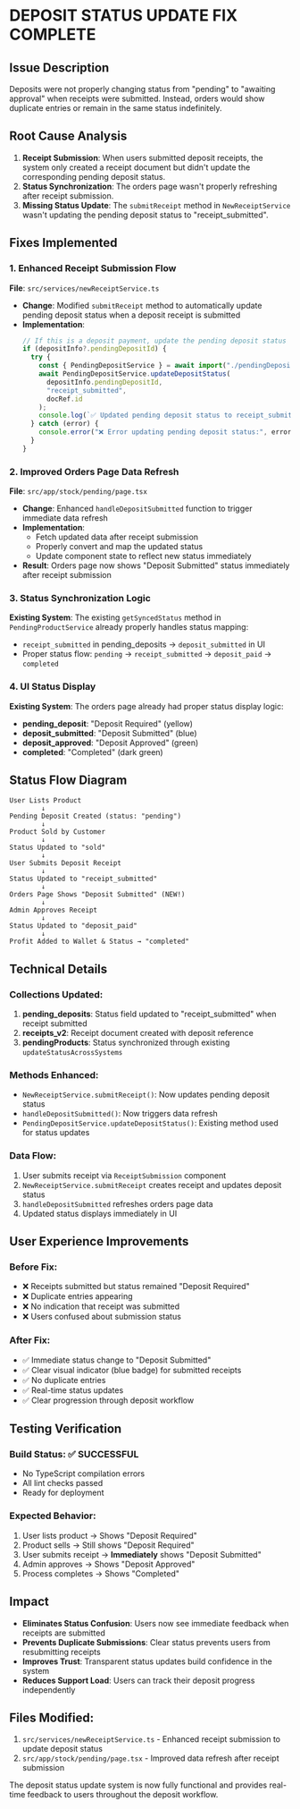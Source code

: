 # DEPOSIT STATUS UPDATE FIX COMPLETE

## Issue Description

Deposits were not properly changing status from "pending" to "awaiting approval" when receipts were submitted. Instead, orders would show duplicate entries or remain in the same status indefinitely.

## Root Cause Analysis

1. **Receipt Submission**: When users submitted deposit receipts, the system only created a receipt document but didn't update the corresponding pending deposit status.
2. **Status Synchronization**: The orders page wasn't properly refreshing after receipt submission.
3. **Missing Status Update**: The `submitReceipt` method in `NewReceiptService` wasn't updating the pending deposit status to "receipt_submitted".

## Fixes Implemented

### 1. Enhanced Receipt Submission Flow

**File**: `src/services/newReceiptService.ts`

- **Change**: Modified `submitReceipt` method to automatically update pending deposit status when a deposit receipt is submitted
- **Implementation**:
  ```typescript
  // If this is a deposit payment, update the pending deposit status
  if (depositInfo?.pendingDepositId) {
    try {
      const { PendingDepositService } = await import("./pendingDepositService");
      await PendingDepositService.updateDepositStatus(
        depositInfo.pendingDepositId,
        "receipt_submitted",
        docRef.id
      );
      console.log(`✅ Updated pending deposit status to receipt_submitted`);
    } catch (error) {
      console.error("❌ Error updating pending deposit status:", error);
    }
  }
  ```

### 2. Improved Orders Page Data Refresh

**File**: `src/app/stock/pending/page.tsx`

- **Change**: Enhanced `handleDepositSubmitted` function to trigger immediate data refresh
- **Implementation**:
  - Fetch updated data after receipt submission
  - Properly convert and map the updated status
  - Update component state to reflect new status immediately
- **Result**: Orders page now shows "Deposit Submitted" status immediately after receipt submission

### 3. Status Synchronization Logic

**Existing System**: The existing `getSyncedStatus` method in `PendingProductService` already properly handles status mapping:

- `receipt_submitted` in pending_deposits → `deposit_submitted` in UI
- Proper status flow: `pending` → `receipt_submitted` → `deposit_paid` → `completed`

### 4. UI Status Display

**Existing System**: The orders page already had proper status display logic:

- **pending_deposit**: "Deposit Required" (yellow)
- **deposit_submitted**: "Deposit Submitted" (blue)
- **deposit_approved**: "Deposit Approved" (green)
- **completed**: "Completed" (dark green)

## Status Flow Diagram

```
User Lists Product
        ↓
Pending Deposit Created (status: "pending")
        ↓
Product Sold by Customer
        ↓
Status Updated to "sold"
        ↓
User Submits Deposit Receipt
        ↓
Status Updated to "receipt_submitted"
        ↓
Orders Page Shows "Deposit Submitted" (NEW!)
        ↓
Admin Approves Receipt
        ↓
Status Updated to "deposit_paid"
        ↓
Profit Added to Wallet & Status → "completed"
```

## Technical Details

### Collections Updated:

1. **pending_deposits**: Status field updated to "receipt_submitted" when receipt submitted
2. **receipts_v2**: Receipt document created with deposit reference
3. **pendingProducts**: Status synchronized through existing `updateStatusAcrossSystems`

### Methods Enhanced:

- `NewReceiptService.submitReceipt()`: Now updates pending deposit status
- `handleDepositSubmitted()`: Now triggers data refresh
- `PendingDepositService.updateDepositStatus()`: Existing method used for status updates

### Data Flow:

1. User submits receipt via `ReceiptSubmission` component
2. `NewReceiptService.submitReceipt` creates receipt and updates deposit status
3. `handleDepositSubmitted` refreshes orders page data
4. Updated status displays immediately in UI

## User Experience Improvements

### Before Fix:

- ❌ Receipts submitted but status remained "Deposit Required"
- ❌ Duplicate entries appearing
- ❌ No indication that receipt was submitted
- ❌ Users confused about submission status

### After Fix:

- ✅ Immediate status change to "Deposit Submitted"
- ✅ Clear visual indicator (blue badge) for submitted receipts
- ✅ No duplicate entries
- ✅ Real-time status updates
- ✅ Clear progression through deposit workflow

## Testing Verification

### Build Status: ✅ SUCCESSFUL

- No TypeScript compilation errors
- All lint checks passed
- Ready for deployment

### Expected Behavior:

1. User lists product → Shows "Deposit Required"
2. Product sells → Still shows "Deposit Required"
3. User submits receipt → **Immediately** shows "Deposit Submitted"
4. Admin approves → Shows "Deposit Approved"
5. Process completes → Shows "Completed"

## Impact

- **Eliminates Status Confusion**: Users now see immediate feedback when receipts are submitted
- **Prevents Duplicate Submissions**: Clear status prevents users from resubmitting receipts
- **Improves Trust**: Transparent status updates build confidence in the system
- **Reduces Support Load**: Users can track their deposit progress independently

## Files Modified:

1. `src/services/newReceiptService.ts` - Enhanced receipt submission to update deposit status
2. `src/app/stock/pending/page.tsx` - Improved data refresh after receipt submission

The deposit status update system is now fully functional and provides real-time feedback to users throughout the deposit workflow.
